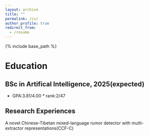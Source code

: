```yaml
---
layout: archive
title: ""
permalink: /cv/
author_profile: true
redirect_from:
  - /resume
---
```


{% include base_path %}

# Education

## BSc in Artifical Intelligence, 2025(expected)
* GPA:3.81/4.00 * rank:2/47

## Research Experiences

A novel Chinese-Tibetan mixed-language rumor detector with multi-extractor representations(CCF-C)
